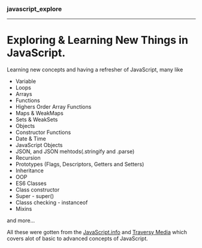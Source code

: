 ### javascript_explore
---
# Exploring &amp; Learning New Things in JavaScript.

Learning new concepts and having a refresher of JavaScript,
many like

* Variable
* Loops
* Arrays
* Functions
* Highers Order Array Functions
* Maps & WeakMaps
* Sets & WeakSets
* Objects
* Constructor Functions
* Date & Time
* JavaScript Objects
* JSON, and JSON mehtods(.stringify and .parse)
* Recursion
* Prototypes (Flags, Descriptors, Getters and Setters)
* Inheritance
* OOP
* ES6 Classes
* Class constructor
* Super - super()
* Classs checking - instanceof
* Mixins

and more...

All these were gotten from the [JavaScript.info](https://javascript.info) and [Traversy Media](https://www.youtube.com/traversymedia)
which covers alot of basic to advanced concepts of JavaScript.
